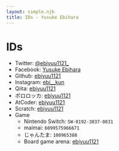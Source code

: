 ```yaml
---
layout: simple.njk
title: IDs - Yusuke Ebihara
---
```


# IDs

- Twitter: [@ebiyuu1121_](https://twitter.com/ebiyuu1121_)
- Facebook: [Yusuke Ebihara](https://www.facebook.com/yuusuke.ebihara.7/)
- Github: [ebiyuu1121](https://github.com/ebiyuu1121)
- Instagram: [ebi__kun](https://instagram.com/ebi__kun/)
- Qiita: [ebiyuu1121](https://qiita.com/ebiyuu1121)
- ポロロッカ: [ebiyuu1121](https://pororocca.com/user/2/)
- AtCoder: [ebiyuu1121](https://atcoder.jp/users/ebiyuu1121)
- Scratch: [ebiyuu1121](https://scratch.mit.edu/users/ebiyuu1121/)
- Game
  - Nintendo Switch: `SW-0192-3037-0831`
  - maimai: `6099575966671`
  - じゃんたま: `100965388`
  - Board game arena: [ebiyuu1121](https://boardgamearena.com/player?id=85975310)
